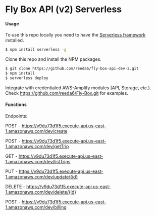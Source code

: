 # Fly Box API (v2) Serverless



#### Usage

To use this repo locally you need to have the [Serverless framework](https://serverless.com) installed.

``` bash
$ npm install serverless -g
```

Clone this repo and install the NPM packages.

``` bash
$ git clone https://github.com/reeda6/fly-box-api-dev-2.git
$ npm install
$ serverless deploy
```

Integrate with credentialed AWS-Amplify modules (API, Storage, etc.). Check 
https://github.com/reeda6/Fly-Box.git for examples. 


#### Functions

Endpoints:

  POST - https://v9du73d1f5.execute-api.us-east-1.amazonaws.com/dev/create

  POST - https://v9du73d1f5.execute-api.us-east-1.amazonaws.com/dev/getTrip

  GET - https://v9du73d1f5.execute-api.us-east-1.amazonaws.com/dev/listTrips

  PUT - https://v9du73d1f5.execute-api.us-east-1.amazonaws.com/dev/update/{id}

  DELETE - https://v9du73d1f5.execute-api.us-east-1.amazonaws.com/dev/delete/{id}

  POST - https://v9du73d1f5.execute-api.us-east-1.amazonaws.com/dev/billing

  